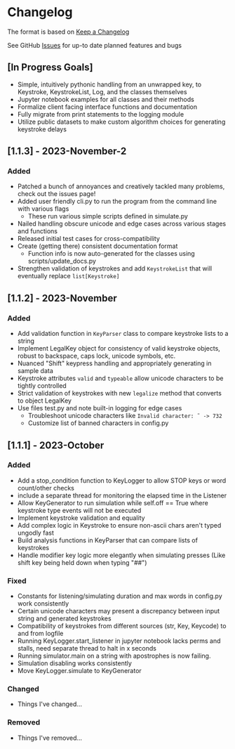 # Changelog

The format is based on [Keep a Changelog](https://keepachangelog.com/en/1.0.0/)

See GitHub [Issues](https://github.com/tangentleman/KeyMaster/issues) for up-to date planned features and bugs

## [In Progress Goals]
- Simple, intuitively pythonic handling from an unwrapped key, to Keystroke, KeystrokeList, Log, and the classes themselves
- Jupyter notebook examples for all classes and their methods
- Formalize client facing interface functions and documentation
- Fully migrate from print statements to the logging module
- Utilize public datasets to make custom algorithm choices for generating keystroke delays

## [1.1.3] - 2023-November-2

### Added
- Patched a bunch of annoyances and creatively tackled many problems, check out the issues page!
- Added user friendly cli.py to run the program from the command line with various flags
    - These run various simple scripts defined in simulate.py
- Nailed handling obscure unicode and edge cases across various stages and functions
- Released initial test cases for cross-compatibility
- Create (getting there) consistent documentation format
    - Function info is now auto-generated for the classes using scripts/update_docs.py
- Strengthen validation of keystrokes and add `KeystrokeList` that will eventually replace `list[Keystroke]`

## [1.1.2] - 2023-November

### Added
- Add validation function in `KeyParser` class to compare keystroke lists to a string
- Implement LegalKey object for consistency of valid keystroke objects, robust to backspace, caps lock, unicode symbols, etc.
- Nuanced "Shift" keypress handling and appropriately generating in sample data
- Keystroke attributes `valid` and `typeable` allow unicode characters to be tightly controlled
- Strict validation of keystrokes with new `legalize` method that converts to object LegalKey
- Use files test.py and note built-in logging for edge cases
    - Troubleshoot unicode characters like `Invalid character: ˜ -> 732`
    - Customize list of banned characters in config.py

## [1.1.1] - 2023-October

### Added
- Add a stop_condition function to KeyLogger to allow STOP keys or word count/other checks
- include a separate thread for monitoring the elapsed time in the Listener
- Allow KeyGenerator to run simulation while self.off == True where keystroke type events will not be executed
- Implement keystroke validation and equality
- Add complex logic in Keystroke to ensure non-ascii chars aren't typed ungodly fast
- Build analysis functions in KeyParser that can compare lists of keystrokes
- Handle modifier key logic more elegantly when simulating presses (Like shift key being held down when typing "##")

### Fixed
- Constants for listening/simulating duration and max words in config.py work consistently 
- Certain unicode characters may present a discrepancy between input string and generated keystrokes
- Compatibility of keystrokes from different sources (str, Key, Keycode) to and from logfile
- Running KeyLogger.start_listener in jupyter notebook lacks perms and stalls, need separate thread to halt in x seconds
- Running simulator.main on a string with apostrophes is now failing.
- Simulation disabling works consistently
- Move KeyLogger.simulate to KeyGenerator

### Changed

- Things I've changed...

### Removed

- Things I've removed...
